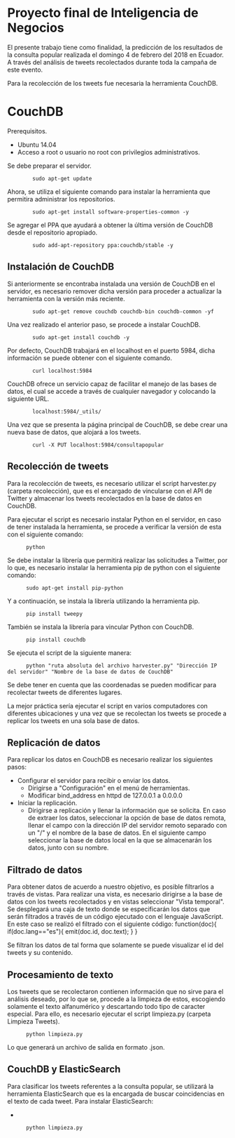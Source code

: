 <h1> Proyecto final de Inteligencia de Negocios</h1>
El presente trabajo tiene como finalidad, la predicción de los resultados de la consulta popular realizada el domingo 4 de febrero del 2018 en Ecuador. A través del análisis de tweets recolectados durante toda la campaña de este evento. 

Para la recolección de los tweets fue necesaria la herramienta CouchDB.
# CouchDB
Prerequisitos.
  - Ubuntu 14.04
  - Acceso a root o usuario no root con privilegios administrativos.
  
Se debe preparar el servidor.

            sudo apt-get update

Ahora, se utiliza el siguiente comando para instalar la herramienta que permitira administrar los repositorios.

            sudo apt-get install software-properties-common -y
            
Se agregar el PPA que ayudará a obtener la última versión de CouchDB desde el repositorio apropiado.
            
            sudo add-apt-repository ppa:couchdb/stable -y
            
<h2> Instalación de CouchDB </h2>
Si anteriormente se encontraba instalada una versión de CouchDB en el servidor, es necesario remover dicha versión para proceder a actualizar la herramienta con la versión más reciente.

            sudo apt-get remove couchdb couchdb-bin couchdb-common -yf
            
Una vez realizado el anterior paso, se procede a instalar CouchDB.

            sudo apt-get install couchdb -y
            
Por defecto, CouchDB trabajará en el localhost en el puerto 5984, dicha información se puede obtener con el siguiente comando.

            curl localhost:5984
            
CouchDB ofrece un servicio capaz de facilitar el manejo de las bases de datos, el cual se accede a través de cualquier navegador y colocando la siguiente URL.
            
            localhost:5984/_utils/
            
Una vez que se presenta la página principal de CouchDB, se debe crear una nueva base de datos, que alojará a los tweets. 

            curl -X PUT localhost:5984/consultapopular
            
<h2> Recolección de tweets </h2>

Para la recolección de tweets, es necesario utilizar el script harvester.py (carpeta recolección), que es el encargado de vincularse con el API de Twitter y almacenar los tweets recolectados en la base de datos en CouchDB.

Para ejecutar el script es necesario instalar Python en el servidor, en caso de tener instalada la herramienta, se procede a verificar la versión de esta con el siguiente comando:

          python
          
Se debe instalar la librería que permitirá realizar las solicitudes a Twitter, por lo que, es necesario instalar la herramienta pip de python con el siguiente comando:

          sudo apt-get install pip-python
          
Y a continuación, se instala la librería utilizando la herramienta pip.

          pip install tweepy
          
También se instala la librería para vincular Python con CouchDB.

          pip install couchdb
          
Se ejecuta el script de la siguiente manera:

          python "ruta absoluta del archivo harvester.py" "Dirección IP del servidor" "Nombre de la base de datos de CouchDB"

Se debe tener en cuenta que las coordenadas se pueden modificar para recolectar tweets de diferentes lugares.

La mejor práctica sería ejecutar el script en varios computadores con diferentes ubicaciones y una vez que se recolectan los tweets se procede a replicar los tweets en una sola base de datos.

<h2> Replicación de datos</h2>

Para replicar los datos en CouchDB es necesario realizar los siguientes pasos: 
  - Configurar el servidor para recibir o enviar los datos.
      - Dirigirse a "Configuración" en el menú de herramientas.
      - Modificar bind_address en httpd de 127.0.0.1 a 0.0.0.0
  - Iniciar la replicación.
      - Dirigirse a replicación y llenar la información que se solicita.
        En caso de extraer los datos, seleccionar la opción de base de datos remota, llenar el campo con la dirección IP del servidor remoto separado con un "/" y el nombre de la base de datos. En el siguiente campo seleccionar la base de datos local en la que se almacenarán los datos, junto con su nombre.
        
<h2> Filtrado de datos </h2>     

Para obtener datos de acuerdo a nuestro objetivo, es posible filtrarlos a través de vistas. Para realizar una vista, es necesario dirigirse a la base de datos con los tweets recolectados y en vistas seleccionar "Vista temporal".
Se desplegará una caja de texto donde se especificarán los datos que serán filtrados a través de un código ejecutado con el lenguaje JavaScript.
En este caso se realizó el filtrado con el siguiente código:
    function(doc){
      if(doc.lang=="es"){
        emit(doc.id, doc.text);
      }
    }
    
Se filtran los datos de tal  forma que solamente se puede visualizar el id del tweets y su contenido.

<h2> Procesamiento de texto </h2>
Los tweets que se recolectaron contienen información que no sirve para el análisis deseado, por lo que se, procede a la limpieza de estos, escogiendo solamente el texto alfanumérico y descartando todo tipo de caracter especial.
Para ello, es necesario ejecutar el script limpieza.py (carpeta Limpieza Tweets).

          python limpieza.py
          
Lo que generará un archivo de salida en formato .json.



<h2> CouchDB y ElasticSearch </h2>

Para clasificar los tweets referentes a la consulta popular, se utilizará la herramienta ElasticSearch que es la encargada de buscar coincidencias en el texto de cada tweet. 
Para instalar ElasticSearch:

  - 




          python limpieza.py
          


            

